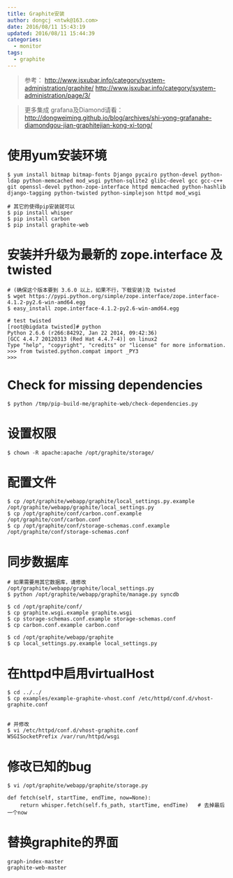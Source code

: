 ```yaml
---
title: Graphite安装
author: dongcj <ntwk@163.com>
date: 2016/08/11 15:43:19
updated: 2016/08/11 15:44:39
categories:
  - monitor
tags:
  - graphite
---
```

> 参考：
> http://www.jsxubar.info/category/system-administration/graphite/
> http://www.jsxubar.info/category/system-administration/page/3/


> 更多集成 grafana及Diamond请看：
> http://dongweiming.github.io/blog/archives/shi-yong-grafanahe-diamondgou-jian-graphitejian-kong-xi-tong/


# 使用yum安装环境
    $ yum install bitmap bitmap-fonts Django pycairo python-devel python-ldap python-memcached mod_wsgi python-sqlite2 glibc-devel gcc gcc-c++ git openssl-devel python-zope-interface httpd memcached python-hashlib  django-tagging python-twisted python-simplejson httpd mod_wsgi

    # 其它的使得pip安装就可以
    $ pip install whisper
    $ pip install carbon
    $ pip install graphite-web


# 安装并升级为最新的 zope.interface 及 twisted
    # (确保这个版本要到 3.6.0 以上，如果不行，下载安装)及 twisted
    $ wget https://pypi.python.org/simple/zope.interface/zope.interface-4.1.2-py2.6-win-amd64.egg
    $ easy_install zope.interface-4.1.2-py2.6-win-amd64.egg

    # test twisted
    [root@bigdata twisted]# python
    Python 2.6.6 (r266:84292, Jan 22 2014, 09:42:36)
    [GCC 4.4.7 20120313 (Red Hat 4.4.7-4)] on linux2
    Type "help", "copyright", "credits" or "license" for more information.
    >>> from twisted.python.compat import _PY3
    >>>



# Check for missing dependencies
    $ python /tmp/pip-build-me/graphite-web/check-dependencies.py


# 设置权限
    $ chown -R apache:apache /opt/graphite/storage/


# 配置文件
    $ cp /opt/graphite/webapp/graphite/local_settings.py.example /opt/graphite/webapp/graphite/local_settings.py
    $ cp /opt/graphite/conf/carbon.conf.example /opt/graphite/conf/carbon.conf
    $ cp /opt/graphite/conf/storage-schemas.conf.example /opt/graphite/conf/storage-schemas.conf


# 同步数据库
    # 如果需要用其它数据库，请修改 /opt/graphite/webapp/graphite/local_settings.py
    $ python /opt/graphite/webapp/graphite/manage.py syncdb

    $ cd /opt/graphite/conf/
    $ cp graphite.wsgi.example graphite.wsgi
    $ cp storage-schemas.conf.example storage-schemas.conf
    $ cp carbon.conf.example carbon.conf

    $ cd /opt/graphite/webapp/graphite
    $ cp local_settings.py.example local_settings.py





# 在httpd中启用virtualHost
    $ cd ../../
    $ cp examples/example-graphite-vhost.conf /etc/httpd/conf.d/vhost-graphite.conf


    # 并修改
    $ vi /etc/httpd/conf.d/vhost-graphite.conf
    WSGISocketPrefix /var/run/httpd/wsgi


# 修改已知的bug
    $ vi /opt/graphite/webapp/graphite/storage.py

    def fetch(self, startTime, endTime, now=None):
        return whisper.fetch(self.fs_path, startTime, endTime)   # 去掉最后一个now




# 替换graphite的界面
    graph-index-master
    graphite-web-master










